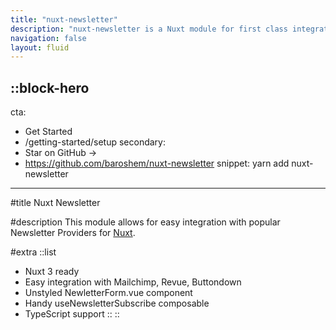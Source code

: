 ```yaml
---
title: "nuxt-newsletter"
description: "nuxt-newsletter is a Nuxt module for first class integration with popular newsletter providers."
navigation: false
layout: fluid
---
```


::block-hero
---
cta:
  - Get Started
  - /getting-started/setup
secondary:
  - Star on GitHub →
  - https://github.com/baroshem/nuxt-newsletter
snippet: yarn add nuxt-newsletter
---

#title
Nuxt Newsletter

#description
This module allows for easy integration with popular Newsletter Providers for [Nuxt](https://v3.nuxtjs.org).


#extra
  ::list
- Nuxt 3 ready
- Easy integration with Mailchimp, Revue, Buttondown
- Unstyled NewletterForm.vue component
- Handy useNewsletterSubscribe composable
- TypeScript support
  ::
::
